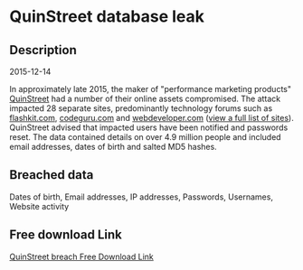 # QuinStreet database leak

## Description

2015-12-14

In approximately late 2015, the maker of &quot;performance marketing products&quot; <a href="http://quinstreet.com/" target="_blank" rel="noopener">QuinStreet</a> had a number of their online assets compromised. The attack impacted 28 separate sites, predominantly technology forums such as <a href="http://quinstreet.com/" target="_blank" rel="noopener">flashkit.com</a>, <a href="http://quinstreet.com/" target="_blank" rel="noopener">codeguru.com</a> and <a href="http://quinstreet.com/" target="_blank" rel="noopener">webdeveloper.com</a> (<a href="http://pastebin.com/raw/6p50GgCV" target="_blank" rel="noopener">view a full list of sites</a>). QuinStreet advised that impacted users have been notified and passwords reset. The data contained details on over 4.9 million people and included email addresses, dates of birth and salted MD5 hashes.

## Breached data

Dates of birth, Email addresses, IP addresses, Passwords, Usernames, Website activity

## Free download Link

[QuinStreet breach Free Download Link](https://link-to.net/1229997/69.14019004425897/dynamic/?r=aHR0cHM6Ly93d3cubWVkaWFmaXJlLmNvbS92aWV3L0M4cmVPZ2UySm1hZ0c2bS9xdWluc3RyZWV0LmNvbS9maWxl)